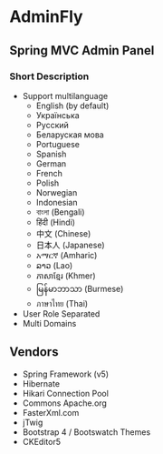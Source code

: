 # AdminFly 
## Spring MVC Admin Panel

### Short Description

* Support multilanguage
    - English (by default)
    - Українська
    - Русский
    - Беларуская мова
    - Portuguese
    - Spanish
    - German
    - French
    - Polish
    - Norwegian
    - Indonesian
    - বাংলা (Bengali)
    - हिंदी (Hindi)
    - 中文 (Chinese)
    - 日本人 (Japanese)
    - አማርኛ (Amharic)
    - ລາວ (Lao)
    - ភាសាខ្មែរ (Khmer)
    - မြန်မာဘာသာ (Burmese)
    - ภาษาไทย (Thai)
* User Role Separated
* Multi Domains

## Vendors

* Spring Framework (v5)
* Hibernate
* Hikari Connection Pool
* Commons Apache.org
* FasterXml.com
* jTwig
* Bootstrap 4 / Bootswatch Themes
* CKEditor5